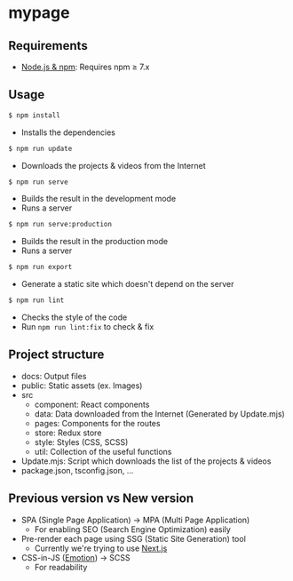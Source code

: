# mypage

## Requirements

- [Node.js & npm](https://nodejs.org/): Requires npm ≥ 7.x

## Usage

```bash
$ npm install
```

- Installs the dependencies

```bash
$ npm run update
```

- Downloads the projects & videos from the Internet

```bash
$ npm run serve
```

- Builds the result in the development mode
- Runs a server

```bash
$ npm run serve:production
```

- Builds the result in the production mode
- Runs a server

```bash
$ npm run export
```

- Generate a static site which doesn't depend on the server

```bash
$ npm run lint
```

- Checks the style of the code
- Run `npm run lint:fix` to check & fix

## Project structure

- docs: Output files
- public: Static assets (ex. Images)
- src
  - component: React components
  - data: Data downloaded from the Internet (Generated by Update.mjs)
  - pages: Components for the routes
  - store: Redux store
  - style: Styles (CSS, SCSS)
  - util: Collection of the useful functions
- Update.mjs: Script which downloads the list of the projects & videos
- package.json, tsconfig.json, ...

## Previous version vs New version

- SPA (Single Page Application) -> MPA (Multi Page Application)
  - For enabling SEO (Search Engine Optimization) easily
- Pre-render each page using SSG (Static Site Generation) tool
  - Currently we're trying to use [Next.js](https://nextjs.org/)
- CSS-in-JS ([Emotion](https://emotion.sh)) -> SCSS
  - For readability
